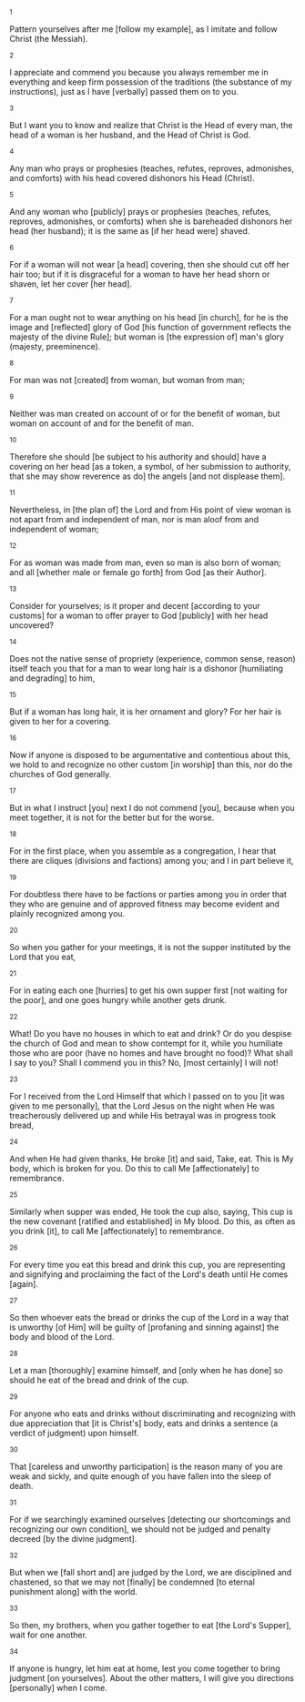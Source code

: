 <sup>1</sup> 

Pattern yourselves after me [follow my example], as I imitate and follow Christ (the Messiah). 

<sup>2</sup> 

I appreciate and commend you because you always remember me in everything and keep firm possession of the traditions (the substance of my instructions), just as I have [verbally] passed them on to you. 

<sup>3</sup> 

But I want you to know and realize that Christ is the Head of every man, the head of a woman is her husband, and the Head of Christ is God. 

<sup>4</sup> 

Any man who prays or prophesies (teaches, refutes, reproves, admonishes, and comforts) with his head covered dishonors his Head (Christ). 

<sup>5</sup> 

And any woman who [publicly] prays or prophesies (teaches, refutes, reproves, admonishes, or comforts) when she is bareheaded dishonors her head (her husband); it is the same as [if her head were] shaved. 

<sup>6</sup> 

For if a woman will not wear [a head] covering, then she should cut off her hair too; but if it is disgraceful for a woman to have her head shorn or shaven, let her cover [her head]. 

<sup>7</sup> 

For a man ought not to wear anything on his head [in church], for he is the image and [reflected] glory of God [his function of government reflects the majesty of the divine Rule]; but woman is [the expression of] man's glory (majesty, preeminence). 

<sup>8</sup> 

For man was not [created] from woman, but woman from man; 

<sup>9</sup> 

Neither was man created on account of or for the benefit of woman, but woman on account of and for the benefit of man. 

<sup>10</sup> 

Therefore she should [be subject to his authority and should] have a covering on her head [as a token, a symbol, of her submission to authority, that she may show reverence as do] the angels [and not displease them]. 

<sup>11</sup> 

Nevertheless, in [the plan of] the Lord and from His point of view woman is not apart from and independent of man, nor is man aloof from and independent of woman; 

<sup>12</sup> 

For as woman was made from man, even so man is also born of woman; and all [whether male or female go forth] from God [as their Author]. 

<sup>13</sup> 

Consider for yourselves; is it proper and decent [according to your customs] for a woman to offer prayer to God [publicly] with her head uncovered? 

<sup>14</sup> 

Does not the native sense of propriety (experience, common sense, reason) itself teach you that for a man to wear long hair is a dishonor [humiliating and degrading] to him, 

<sup>15</sup> 

But if a woman has long hair, it is her ornament and glory? For her hair is given to her for a covering. 

<sup>16</sup> 

Now if anyone is disposed to be argumentative and contentious about this, we hold to and recognize no other custom [in worship] than this, nor do the churches of God generally. 

<sup>17</sup> 

But in what I instruct [you] next I do not commend [you], because when you meet together, it is not for the better but for the worse. 

<sup>18</sup> 

For in the first place, when you assemble as a congregation, I hear that there are cliques (divisions and factions) among you; and I in part believe it, 

<sup>19</sup> 

For doubtless there have to be factions or parties among you in order that they who are genuine and of approved fitness may become evident and plainly recognized among you. 

<sup>20</sup> 

So when you gather for your meetings, it is not the supper instituted by the Lord that you eat, 

<sup>21</sup> 

For in eating each one [hurries] to get his own supper first [not waiting for the poor], and one goes hungry while another gets drunk. 

<sup>22</sup> 

What! Do you have no houses in which to eat and drink? Or do you despise the church of God and mean to show contempt for it, while you humiliate those who are poor (have no homes and have brought no food)? What shall I say to you? Shall I commend you in this? No, [most certainly] I will not! 

<sup>23</sup> 

For I received from the Lord Himself that which I passed on to you [it was given to me personally], that the Lord Jesus on the night when He was treacherously delivered up and while His betrayal was in progress took bread, 

<sup>24</sup> 

And when He had given thanks, He broke [it] and said, Take, eat. This is My body, which is broken for you. Do this to call Me [affectionately] to remembrance. 

<sup>25</sup> 

Similarly when supper was ended, He took the cup also, saying, This cup is the new covenant [ratified and established] in My blood. Do this, as often as you drink [it], to call Me [affectionately] to remembrance. 

<sup>26</sup> 

For every time you eat this bread and drink this cup, you are representing and signifying and proclaiming the fact of the Lord's death until He comes [again]. 

<sup>27</sup> 

So then whoever eats the bread or drinks the cup of the Lord in a way that is unworthy [of Him] will be guilty of [profaning and sinning against] the body and blood of the Lord. 

<sup>28</sup> 

Let a man [thoroughly] examine himself, and [only when he has done] so should he eat of the bread and drink of the cup. 

<sup>29</sup> 

For anyone who eats and drinks without discriminating and recognizing with due appreciation that [it is Christ's] body, eats and drinks a sentence (a verdict of judgment) upon himself. 

<sup>30</sup> 

That [careless and unworthy participation] is the reason many of you are weak and sickly, and quite enough of you have fallen into the sleep of death. 

<sup>31</sup> 

For if we searchingly examined ourselves [detecting our shortcomings and recognizing our own condition], we should not be judged and penalty decreed [by the divine judgment]. 

<sup>32</sup> 

But when we [fall short and] are judged by the Lord, we are disciplined and chastened, so that we may not [finally] be condemned [to eternal punishment along] with the world. 

<sup>33</sup> 

So then, my brothers, when you gather together to eat [the Lord's Supper], wait for one another. 

<sup>34</sup> 

If anyone is hungry, let him eat at home, lest you come together to bring judgment [on yourselves]. About the other matters, I will give you directions [personally] when I come.